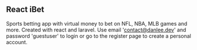 ## React iBet

Sports betting app with virtual money to bet on NFL, NBA, MLB games and more. Created with react and laravel. Use email 'contact@danlee.dev' and password 'guestuser' to login or go to the register page to create a personal account.

